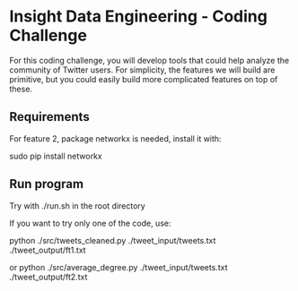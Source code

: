 Insight Data Engineering - Coding Challenge
===========================================================

For this coding challenge, you will develop tools that could help analyze the community of Twitter users.  For simplicity, the features we will build are primitive, but you could easily build more complicated features on top of these.   

## Requirements
For feature 2, package networkx is needed, install it with:

sudo pip install networkx

## Run program
Try with ./run.sh in the root directory

If you want to try only one of the code, use:

python ./src/tweets_cleaned.py ./tweet_input/tweets.txt ./tweet_output/ft1.txt

or
python ./src/average_degree.py ./tweet_input/tweets.txt ./tweet_output/ft2.txt

